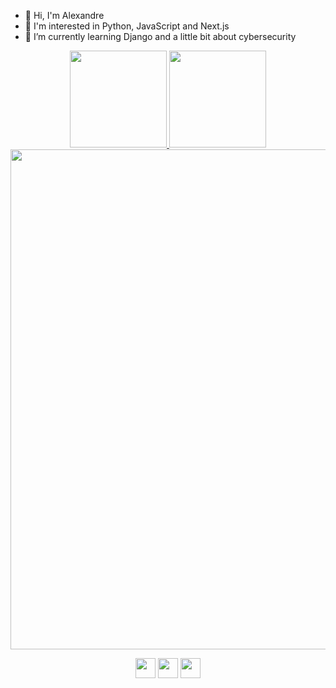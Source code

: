 - 👋 Hi, I'm Alexandre
- 👀 I'm interested in Python, JavaScript and Next.js
- 🌱 I’m currently learning Django and a little bit about cybersecurity


<!-- User Stats/ Commit Snake -->  
  <div align="center" >
    <a href="https://github.com/Zander404">
    <img height="155rem" src="https://github-readme-stats.vercel.app/api?username=Zander404&hide=contribs,prs&show_icons=true&layout=compact&theme=monokai&hide_border=true&count_private=true&include_all_commits=true"/>
    <img height="155rem" src="https://github-readme-stats.vercel.app/api/top-langs/?username=Zander404&layout=compact&langs_count=10&theme=monokai&hide_border=true"/>
    <img width=800  src=https://github.com/Zander404/Zander404/blob/output/github-contribution-grid-snake.svg/>
  </div>


<p align="center"> <a href="https://www.github.com/Zander404" target="_blank" rel="noreferrer"><img src="https://raw.githubusercontent.com/danielcranney/readme-generator/main/public/icons/socials/github.svg" width="32" height="32" /></a> <a href="http://www.instagram.com/xandy_tradicional" target="_blank" rel="noreferrer"><img src="https://raw.githubusercontent.com/danielcranney/readme-generator/main/public/icons/socials/instagram.svg" width="32" height="32" /></a> <a href="https://www.linkedin.com/in/alexandre-arthur-30" target="_blank" rel="noreferrer"><img src="https://raw.githubusercontent.com/danielcranney/readme-generator/main/public/icons/socials/linkedin.svg" width="32" height="32" /></a> 

